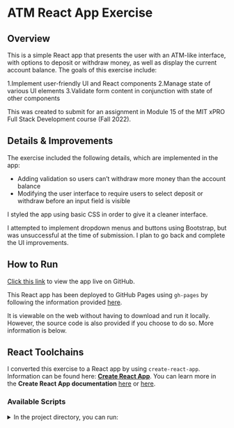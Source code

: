 # ATM React App Exercise

## Overview

This is a simple React app that presents the user with an ATM-like interface, with options to deposit or withdraw money, as well as display the current account balance. The goals of this exercise include:

1.Implement user-friendly UI and React components
2.Manage state of various UI elements
3.Validate form content in conjunction with state of other components

This was created to submit for an assignment in Module 15 of the MIT xPRO Full Stack Development course (Fall 2022).

## Details & Improvements

The exercise included the following details, which are implemented in the app:

- Adding validation so users can’t withdraw more money than the account balance
- Modifying the user interface to require users to select deposit or withdraw before an input field is visible

I styled the app using basic CSS in order to give it a cleaner interface.

I attempted to implement dropdown menus and buttons using Bootstrap, but was unsuccessful at the time of submission. I plan to go back and complete the UI improvements.

## How to Run

[Click this link](https://zikman23.github.io/atm-react-app/) to view the app live on GitHub.

This React app has been deployed to GitHub Pages using `gh-pages` by following the information provided [here](https://github.com/gitname/react-gh-pages).

It is viewable on the web without having to download and run it locally. However, the source code is also provided if you choose to do so. More information is below.

## React Toolchains

I converted this exercise to a React app by using `create-react-app`. Information can be found here: [**Create React App**](https://reactjs.org/docs/create-a-new-react-app.html).
You can learn more in the **Create React App documentation** [here](https://facebook.github.io/create-react-app/docs/getting-started) or [here](https://github.com/facebook/create-react-app).

### Available Scripts

<details>
<summary>In the project directory, you can run:</summary>

#### `npm start`

Runs the app in the development mode.\
Open [http://localhost:3000](http://localhost:3000) to view it in your browser.

The page will reload when you make changes.\
You may also see any lint errors in the console.

#### `npm test`

Launches the test runner in the interactive watch mode.\
See the section about [running tests](https://facebook.github.io/create-react-app/docs/running-tests) for more information.

#### `npm run build`

Builds the app for production to the `build` folder.\
It correctly bundles React in production mode and optimizes the build for the best performance.

The build is minified and the filenames include the hashes.\
Your app is ready to be deployed!

See the section about [deployment](https://facebook.github.io/create-react-app/docs/deployment) for more information.

</details>
